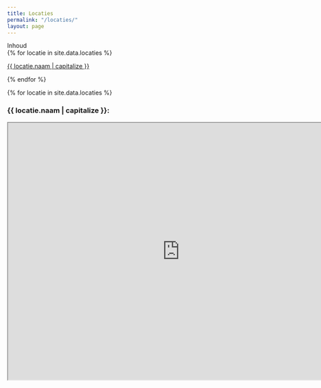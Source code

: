 ```yaml
---
title: Locaties
permalink: "/locaties/"
layout: page
---
```


<div class="inhoud">
<div class="kopje">Inhoud</div>
{% for locatie in site.data.locaties %}
<p><a href="#{{ locatie.naam }}">{{ locatie.naam | capitalize }}</a></p>
{% endfor %}
</div>

{% for locatie in site.data.locaties %}
<h3><span id="{{ locatie.naam }}">{{ locatie.naam | capitalize }}:</span></h3>
<iframe height="600px" width="800px" src="https://www.google.com/maps/embed/v1/place?key=AIzaSyBK0TuDzO86O8ZNN-f6-M9So5EE0ZXKJ5g&q={{locatie.maps}}">
{% endfor %}
